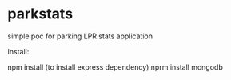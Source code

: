 parkstats
=========

simple poc for parking LPR stats application

Install:

npm install (to install express dependency)
nprm install mongodb



